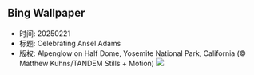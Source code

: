 ## Bing Wallpaper
- 时间: 20250221
- 标题: Celebrating Ansel Adams
- 版权: Alpenglow on Half Dome, Yosemite National Park, California (© Matthew Kuhns/TANDEM Stills + Motion)
![](https://cn.bing.com/th?id=OHR.AdamsYosemite_EN-US7924059397_UHD.jpg&rf=LaDigue_UHD.jpg&pid=hp&w=3840&h=2160&rs=1&c=4)
